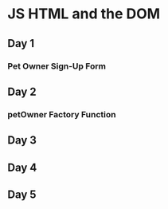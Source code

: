 # JS HTML and the DOM

## Day 1
### Pet Owner Sign-Up Form

## Day 2
### petOwner Factory Function

## Day 3

## Day 4

## Day 5